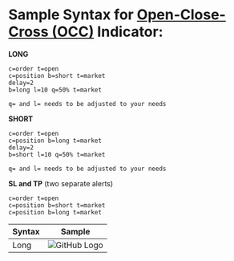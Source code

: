 # Sample Syntax for [Open-Close-Cross (OCC)](https://profitview.app/signal ) Indicator: 


**LONG**
```
c=order t=open
c=position b=short t=market
delay=2
b=long l=10 q=50% t=market

q= and l= needs to be adjusted to your needs
```

**SHORT**
```
c=order t=open
c=position b=long t=market
delay=2
b=short l=10 q=50% t=market

q= and l= needs to be adjusted to your needs
```

**SL and TP** (two separate alerts)
```
c=order t=open
c=position b=short t=market
c=position b=long t=market
```

Syntax | Sample
------------ | -------------
Long | ![GitHub Logo](https://i.imgur.com/iu4cS0g.png)
